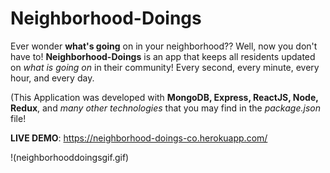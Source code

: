 # Neighborhood-Doings
Ever wonder <strong>what's going</strong> on in your neighborhood?? Well, now you don't have to! <strong>Neighborhood-Doings</strong> is an app that keeps all residents updated on <em>what is going on</em> in their community! Every second, every minute, every hour, and every day.

(This Application was developed with <strong>MongoDB, Express, ReactJS, Node, Redux</strong>, and <em>many other technologies</em> that you may find in the <em>package.json</em> file!

<strong>LIVE DEMO</strong>: https://neighborhood-doings-co.herokuapp.com/

!(neighborhooddoingsgif.gif)
